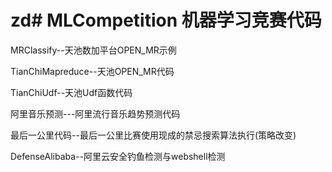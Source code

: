 zd# MLCompetition
机器学习竞赛代码
====
MRClassify--天池数加平台OPEN_MR示例

TianChiMapreduce--天池OPEN_MR代码

TianChiUdf--天池Udf函数代码

阿里音乐预测---阿里流行音乐趋势预测代码

最后一公里代码--最后一公里比赛使用现成的禁忌搜索算法执行(策略改变)

DefenseAlibaba--阿里云安全钓鱼检测与webshell检测

